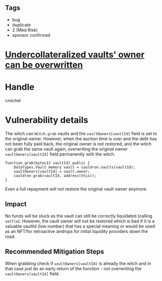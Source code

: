 ## Tags

- bug
- duplicate
- 2 (Med Risk)
- sponsor confirmed

# [Undercollateralized vaults' owner can be overwritten](https://github.com/code-423n4/2021-05-yield-findings/issues/30) 

# Handle

cmichel


# Vulnerability details

The witch can `Witch.grab` vaults and the `vaultOwners[vaultId]` field is set to the original owner.
However, when the auction time is over and the debt has not been fully paid back, the original owner is not restored, and the witch can grab the same vault again, overwriting the original owner `vaultOwners[vaultId]` field permanently with the witch.

```solidity
function grab(bytes12 vaultId) public {
    DataTypes.Vault memory vault = cauldron.vaults(vaultId);
    vaultOwners[vaultId] = vault.owner;
    cauldron.grab(vaultId, address(this));
}
```

Even a full repayment will not restore the original vault owner anymore.

## Impact
No funds will be stuck as the vault can still be correctly liquidated (calling `settle`).
However, the vault owner will not be restored which is bad if it is a valuable vaultId (low number) that has a special meaning or would be used as an NFT/for retroactive airdrops for initial liquidity providers down the road.

## Recommended Mitigation Steps
When grabbing check if `vaultOwners[vaultId]` is already the witch and in that case just do an early return of the function - not overwriting the `vaultOwners[vaultId]` field.


